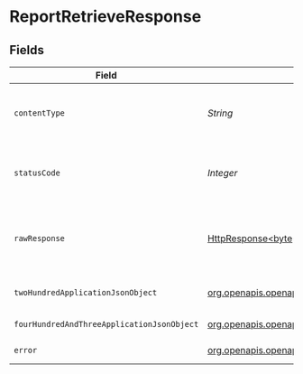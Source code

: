 # ReportRetrieveResponse


## Fields

| Field                                                                                                                                    | Type                                                                                                                                     | Required                                                                                                                                 | Description                                                                                                                              |
| ---------------------------------------------------------------------------------------------------------------------------------------- | ---------------------------------------------------------------------------------------------------------------------------------------- | ---------------------------------------------------------------------------------------------------------------------------------------- | ---------------------------------------------------------------------------------------------------------------------------------------- |
| `contentType`                                                                                                                            | *String*                                                                                                                                 | :heavy_check_mark:                                                                                                                       | HTTP response content type for this operation                                                                                            |
| `statusCode`                                                                                                                             | *Integer*                                                                                                                                | :heavy_check_mark:                                                                                                                       | HTTP response status code for this operation                                                                                             |
| `rawResponse`                                                                                                                            | [HttpResponse<byte[]>](https://docs.oracle.com/en/java/javase/11/docs/api/java.net.http/java/net/http/HttpResponse.html)                 | :heavy_check_mark:                                                                                                                       | Raw HTTP response; suitable for custom response parsing                                                                                  |
| `twoHundredApplicationJsonObject`                                                                                                        | [org.openapis.openapi.models.operations.ReportRetrieveResponseBody](../../models/operations/ReportRetrieveResponseBody.md)               | :heavy_minus_sign:                                                                                                                       | Returns an report object                                                                                                                 |
| `fourHundredAndThreeApplicationJsonObject`                                                                                               | [org.openapis.openapi.models.operations.ReportRetrieveUploadsResponseBody](../../models/operations/ReportRetrieveUploadsResponseBody.md) | :heavy_minus_sign:                                                                                                                       | Forbidden Error                                                                                                                          |
| `error`                                                                                                                                  | [org.openapis.openapi.models.shared.Error](../../models/shared/Error.md)                                                                 | :heavy_minus_sign:                                                                                                                       | Not Found Error                                                                                                                          |